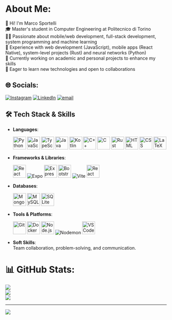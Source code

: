 # About Me:
👋 Hi! I'm Marco Sportelli <br>
🎓 Master's student in Computer Engineering at Politecnico di Torino  <br>
👨‍💻 Passionate about mobile/web development, full-stack development, system programming and machine learning  <br>
🚀 Experience with web development (JavaScript), mobile apps (React Native), system-level projects (Rust) and neural networks (Python)  <br>
📘 Currently working on academic and personal projects to enhance my skills  <br>
🌱 Eager to learn new technologies and open to collaborations  <br>




## 🌐 Socials:
[![Instagram](https://img.shields.io/badge/Instagram-%23E4405F.svg?logo=Instagram&logoColor=white)](https://www.instagram.com/sportycolo_) [![LinkedIn](https://img.shields.io/badge/LinkedIn-%230077B5.svg?logo=linkedin&logoColor=white)]() [![email](https://img.shields.io/badge/Email-D14836?logo=gmail&logoColor=white)](mailto:marcosportelli910@gmail.com) 


## 🛠️ Tech Stack & Skills
- **Languages**:  
  <p align="left">
  <img title="Python" src="https://cdn.jsdelivr.net/gh/devicons/devicon/icons/python/python-original.svg" alt="Python" width="40" height="40"/>
  <img title="JavaScript" src="https://cdn.jsdelivr.net/gh/devicons/devicon/icons/javascript/javascript-original.svg" alt="JavaScript" width="40" height="40"/>
  <img title="TypeScript" src="https://cdn.jsdelivr.net/gh/devicons/devicon/icons/typescript/typescript-original.svg" alt="TypeScript" width="40" height="40"/>
  <img title="Java" src="https://cdn.jsdelivr.net/gh/devicons/devicon/icons/java/java-original.svg" alt="Java" width="40" height="40"/>
  <img title="Kotlin" src="https://cdn.jsdelivr.net/gh/devicons/devicon/icons/kotlin/kotlin-original.svg" alt="Kotlin" width="40" height="40"/>
  <img title="C++" src="https://cdn.jsdelivr.net/gh/devicons/devicon/icons/cplusplus/cplusplus-original.svg" alt="C++" width="40" height="40"/>
  <img title="C" src="https://cdn.jsdelivr.net/gh/devicons/devicon/icons/c/c-original.svg" alt="C" width="40" height="40"/>
  <img title="Rust" src="https://cdn.jsdelivr.net/gh/devicons/devicon/icons/rust/rust-original.svg" alt="Rust" width="40" height="40"/>
  <img title="HTML5" src="https://cdn.jsdelivr.net/gh/devicons/devicon/icons/html5/html5-original.svg" alt="HTML" width="40" height="40"/>
  <img title="CSS3" src="https://cdn.jsdelivr.net/gh/devicons/devicon/icons/css3/css3-original.svg" alt="CSS" width="40" height="40"/>
  <img title="LaTeX" src="https://cdn.jsdelivr.net/gh/devicons/devicon/icons/latex/latex-original.svg" alt="LaTeX" width="40" height="40"/>
  </p>

- **Frameworks & Libraries**:  
  <p align="left">
  <img title="React" src="https://cdn.jsdelivr.net/gh/devicons/devicon/icons/react/react-original.svg" alt="React" width="40" height="40"/>
  <img title="Expo" src="https://img.shields.io/badge/expo-1C1E24?style=for-the-badge&logo=expo&logoColor=#D04A37" alt="Expo"/>
  <img title="Express.js" src="https://cdn.jsdelivr.net/gh/devicons/devicon/icons/express/express-original.svg" alt="Express" width="40" height="40"/>
  <img title="Bootstrap" src="https://cdn.jsdelivr.net/gh/devicons/devicon/icons/bootstrap/bootstrap-original.svg" alt="Bootstrap" width="40" height="40"/>
  <img title="Vite" src="https://img.shields.io/badge/vite-%23646CFF.svg?style=for-the-badge&logo=vite&logoColor=white" alt="Vite"/>
  <img title="React Bootstrap" src="https://cdn.jsdelivr.net/gh/devicons/devicon/icons/reactbootstrap/reactbootstrap-original.svg" alt="React Bootstrap" width="40" height="40"/>
  </p>

- **Databases**:  
  <p align="left">
  <img title="MongoDB" src="https://cdn.jsdelivr.net/gh/devicons/devicon/icons/mongodb/mongodb-original.svg" alt="MongoDB" width="40" height="40"/>
  <img title="MySQL" src="https://cdn.jsdelivr.net/gh/devicons/devicon/icons/mysql/mysql-original.svg" alt="MySQL" width="40" height="40"/>
  <img title="SQLite" src="https://cdn.jsdelivr.net/gh/devicons/devicon/icons/sqlite/sqlite-original.svg" alt="SQLite" width="40" height="40"/>
  </p>

- **Tools & Platforms**:  
  <p align="left">
  <img title="Git" src="https://cdn.jsdelivr.net/gh/devicons/devicon/icons/git/git-original.svg" alt="Git" width="40" height="40"/>
  <img title="Docker" src="https://cdn.jsdelivr.net/gh/devicons/devicon/icons/docker/docker-original.svg" alt="Docker" width="40" height="40"/>
  <img title="Node.js" src="https://cdn.jsdelivr.net/gh/devicons/devicon/icons/nodejs/nodejs-original.svg" alt="Node.js" width="40" height="40"/>
  <img title="Nodemon" src="https://img.shields.io/badge/NODEMON-%23323330.svg?style=for-the-badge&logo=nodemon&logoColor=%BBDEAD" alt="Nodemon"/>
  <img title="Visual Studio Code" src="https://cdn.jsdelivr.net/gh/devicons/devicon/icons/vscode/vscode-original.svg" alt="VS Code" width="40" height="40"/>
  </p>

- **Soft Skills**:  
  Team collaboration, problem-solving, and communication.


# 📊 GitHub Stats:

![](https://github-readme-stats.vercel.app/api?username=MarcoSportelli&theme=algolia&hide_border=false&include_all_commits=true&count_private=true)<br/>
![](https://github-readme-streak-stats.herokuapp.com/?user=MarcoSportelli&theme=algolia&hide_border=false)<br/>
![](https://github-readme-stats.vercel.app/api/top-langs/?username=MarcoSportelli&theme=algolia&hide_border=false&include_all_commits=true&count_private=true&layout=compact)

---
[![](https://visitcount.itsvg.in/api?id=MarcoSportelli&icon=0&color=0)](https://visitcount.itsvg.in)

